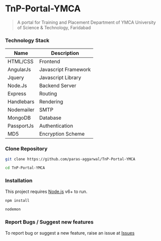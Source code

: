 # TnP-Portal-YMCA
> A portal for Training and Placement Department of YMCA University of Science & Technology, Faridabad

 ### Technology Stack
 | Name | Description |
| ------ | ------ |
| HTML/CSS | Frontend |
| AngularJs | Javascript Framework |
| Jquery | Javascript Library|
| Node.Js | Backend Server |
| Express | Routing |
| Handlebars | Rendering |
| Nodemailer | SMTP |
| MongoDB | Database |
| PassportJs | Authentication |
| MD5 | Encryption Scheme |

 ### Clone Repository
 ```sh
git clone https://github.com/paras-aggarwal/TnP-Portal-YMCA
```
```sh
cd TnP-Portal-YMCA
```

 ### Installation
This project requires [Node.js](https://nodejs.org/) v6+ to run.
 ```sh
npm install
```
```sh
nodemon
```

 ### Report Bugs / Suggest new features
To report bug or suggest a new feature, raise an issue at [Issues](https://github.com/paras-aggarwal/TnP-Portal-YMCA/issues)
